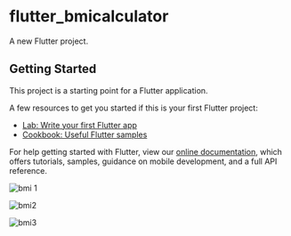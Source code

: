 # flutter_bmicalculator

A new Flutter project.

## Getting Started

This project is a starting point for a Flutter application.

A few resources to get you started if this is your first Flutter project:

- [Lab: Write your first Flutter app](https://flutter.dev/docs/get-started/codelab)
- [Cookbook: Useful Flutter samples](https://flutter.dev/docs/cookbook)

For help getting started with Flutter, view our
[online documentation](https://flutter.dev/docs), which offers tutorials,
samples, guidance on mobile development, and a full API reference.

![bmi 1](https://user-images.githubusercontent.com/79660991/179364716-6f940cdf-ac65-447a-969f-53c93cca1962.jpg)

![bmi2](https://user-images.githubusercontent.com/79660991/179364742-021aadd5-2d2f-42e5-9e17-a71eec3ba8ea.jpg)

![bmi3](https://user-images.githubusercontent.com/79660991/179364749-c340c111-9341-4ab0-baa6-a2a8221f1907.jpg)
